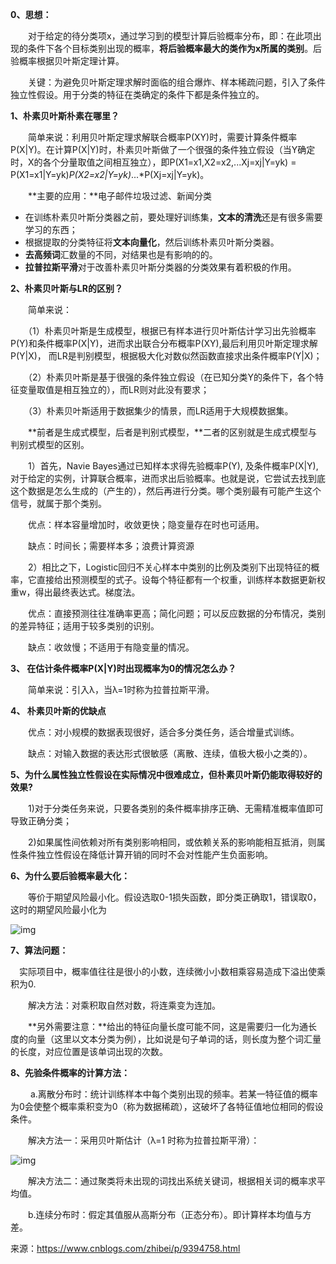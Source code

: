 **0、思想：**

　　对于给定的待分类项x，通过学习到的模型计算后验概率分布，即：在此项出现的条件下各个目标类别出现的概率，**将后验概率最大的类作为x所属的类别**。后验概率根据贝叶斯定理计算。

　　关键：为避免贝叶斯定理求解时面临的组合爆炸、样本稀疏问题，引入了条件独立性假设。用于分类的特征在类确定的条件下都是条件独立的。

**1、朴素贝叶斯朴素在哪里？**

　　简单来说：利用贝叶斯定理求解联合概率P(XY)时，需要计算条件概率P(X|Y)。在计算P(X|Y)时，朴素贝叶斯做了一个很强的条件独立假设（当Y确定时，X的各个分量取值之间相互独立），即P(X1=x1,X2=x2,...Xj=xj|Y=yk) = P(X1=x1|Y=yk)*P(X2=x2|Y=yk)*...*P(Xj=xj|Y=yk)。

　　**主要的应用：**电子邮件垃圾过滤、新闻分类

- 在训练朴素贝叶斯分类器之前，要处理好训练集，**文本的清洗**还是有很多需要学习的东西；
- 根据提取的分类特征将**文本向量化**，然后训练朴素贝叶斯分类器。
- **去高频词**汇数量的不同，对结果也是有影响的的。
- **拉普拉斯平滑**对于改善朴素贝叶斯分类器的分类效果有着积极的作用。

**2、朴素贝叶斯与LR的区别？**

　　简单来说：

　　（1）朴素贝叶斯是生成模型，根据已有样本进行贝叶斯估计学习出先验概率P(Y)和条件概率P(X|Y)，进而求出联合分布概率P(XY),最后利用贝叶斯定理求解P(Y|X)， 而LR是判别模型，根据极大化对数似然函数直接求出条件概率P(Y|X)；

　　（2）朴素贝叶斯是基于很强的条件独立假设（在已知分类Y的条件下，各个特征变量取值是相互独立的），而LR则对此没有要求；

　　（3）朴素贝叶斯适用于数据集少的情景，而LR适用于大规模数据集。

　　**前者是生成式模型，后者是判别式模型，**二者的区别就是生成式模型与判别式模型的区别。

　　1）首先，Navie Bayes通过已知样本求得先验概率P(Y), 及条件概率P(X|Y), 对于给定的实例，计算联合概率，进而求出后验概率。也就是说，它尝试去找到底这个数据是怎么生成的（产生的），然后再进行分类。哪个类别最有可能产生这个信号，就属于那个类别。

　　优点：样本容量增加时，收敛更快；隐变量存在时也可适用。

　　缺点：时间长；需要样本多；浪费计算资源

　　2）相比之下，Logistic回归不关心样本中类别的比例及类别下出现特征的概率，它直接给出预测模型的式子。设每个特征都有一个权重，训练样本数据更新权重w，得出最终表达式。梯度法。

　　优点：直接预测往往准确率更高；简化问题；可以反应数据的分布情况，类别的差异特征；适用于较多类别的识别。

　　缺点：收敛慢；不适用于有隐变量的情况。

**3、 在估计条件概率P(X|Y)时出现概率为0的情况怎么办？**

　　简单来说：引入λ，当λ=1时称为拉普拉斯平滑。 

**4、 朴素贝叶斯的优缺点**

　　优点：对小规模的数据表现很好，适合多分类任务，适合增量式训练。

　　缺点：对输入数据的表达形式很敏感（离散、连续，值极大极小之类的）。

**5、为什么属性独立性假设在实际情况中很难成立，但朴素贝叶斯仍能取得较好的效果?**

　　1)对于分类任务来说，只要各类别的条件概率排序正确、无需精准概率值即可导致正确分类；

　　2)如果属性间依赖对所有类别影响相同，或依赖关系的影响能相互抵消，则属性条件独立性假设在降低计算开销的同时不会对性能产生负面影响。

**6、为什么要后验概率最大化：**

　　等价于期望风险最小化。假设选取0-1损失函数，即分类正确取1，错误取0，这时的期望风险最小化为

![img](https://images2018.cnblogs.com/blog/1393464/201805/1393464-20180504114329112-1062579832.png)

**7、算法问题：**

 　实际项目中，概率值往往是很小的小数，连续微小小数相乘容易造成下溢出使乘积为0.

　　解决方法：对乘积取自然对数，将连乘变为连加。

　　**另外需要注意：**给出的特征向量长度可能不同，这是需要归一化为通长度的向量（这里以文本分类为例），比如说是句子单词的话，则长度为整个词汇量的长度，对应位置是该单词出现的次数。

**8、先验条件概率的计算方法：**

　　 a.离散分布时：统计训练样本中每个类别出现的频率。若某一特征值的概率为0会使整个概率乘积变为0（称为数据稀疏），这破坏了各特征值地位相同的假设条件。

　　解决方法一：采用贝叶斯估计（λ=1 时称为拉普拉斯平滑）：

![img](https://images2018.cnblogs.com/blog/1393464/201805/1393464-20180504114346515-581861539.png)

　　解决方法二：通过聚类将未出现的词找出系统关键词，根据相关词的概率求平均值。

　　b.连续分布时：假定其值服从高斯分布（正态分布）。即计算样本均值与方差。



来源：https://www.cnblogs.com/zhibei/p/9394758.html